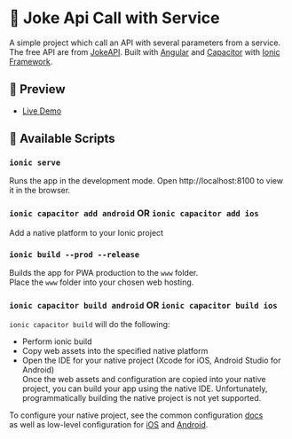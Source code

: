 # 📖  Joke Api Call with Service

A simple project which call an API with several parameters from a service. The free API are from <a href="https://sv443.net/jokeapi/v2/">JokeAPI</a>.
Built with <a href="https://angular.io/">Angular</a> and <a href="https://capacitorjs.com/docs/getting-started/with-ionic">Capacitor</a> with <a href="https://ionicframework.com/">Ionic Framework</a>.

## 🚀 Preview

* <a href="https://hr-joke-api.web.app/" target="_blank">Live Demo</a>

## 🚀 Available Scripts

### `ionic serve`

Runs the app in the development mode.
Open http://localhost:8100 to view it in the browser.

### `ionic capacitor add android` OR `ionic capacitor add ios`

Add a native platform to your Ionic project

### `ionic build --prod --release`

Builds the app for PWA production to the `www` folder. <br />
Place the `www` folder into your chosen web hosting.

### `ionic capacitor build android` OR `ionic capacitor build ios`

`ionic capacitor build` will do the following:

* Perform ionic build
* Copy web assets into the specified native platform
* Open the IDE for your native project (Xcode for iOS, Android Studio for Android) <br />
Once the web assets and configuration are copied into your native project, you can build your app using the native IDE. Unfortunately, programmatically building the native project is not yet supported.

To configure your native project, see the common configuration <a href="https://capacitorjs.com/docs/basics/configuring-your-app?_gl=1*1nzk8tu*_ga*MTYzMDg2MjAwMC4xNjM1MjY3MjU4*_ga_REH9TJF6KF*MTYzNTI2NzI1OC4xLjEuMTYzNTI2ODIxMC4w">docs</a>\
as well as low-level configuration for <a href="https://capacitorjs.com/docs/ios/configuration?_gl=1*igiw2g*_ga*MTYzMDg2MjAwMC4xNjM1MjY3MjU4*_ga_REH9TJF6KF*MTYzNTI2NzI1OC4xLjEuMTYzNTI2ODIxMC4w">iOS</a> 
and <a href="https://capacitorjs.com/docs/android/configuration?_gl=1*2ifnt*_ga*MTYzMDg2MjAwMC4xNjM1MjY3MjU4*_ga_REH9TJF6KF*MTYzNTI2NzI1OC4xLjEuMTYzNTI2ODQ0OS4w">Android</a>.
